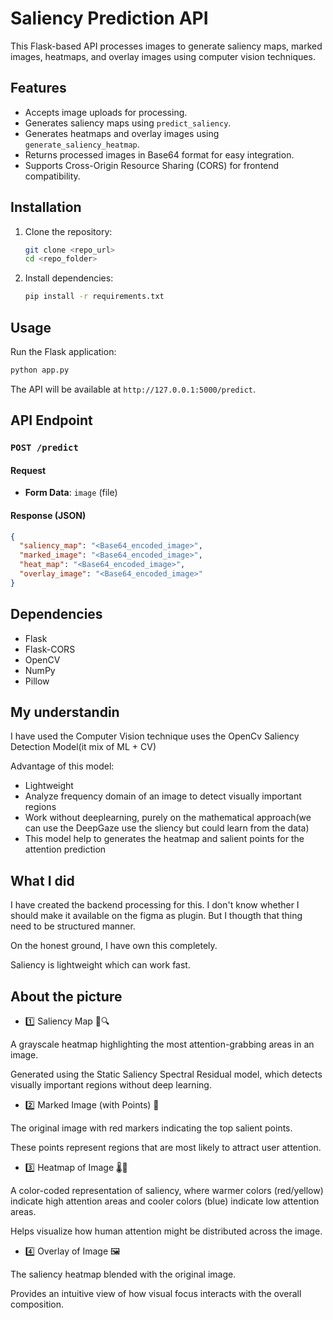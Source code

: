 # Saliency Prediction API

This Flask-based API processes images to generate saliency maps, marked images, heatmaps, and overlay images using computer vision techniques.

## Features
- Accepts image uploads for processing.
- Generates saliency maps using `predict_saliency`.
- Generates heatmaps and overlay images using `generate_saliency_heatmap`.
- Returns processed images in Base64 format for easy integration.
- Supports Cross-Origin Resource Sharing (CORS) for frontend compatibility.

## Installation
1. Clone the repository:
   ```bash
   git clone <repo_url>
   cd <repo_folder>
   ```
2. Install dependencies:
   ```bash
   pip install -r requirements.txt
   ```

## Usage
Run the Flask application:
```bash
python app.py
```
The API will be available at `http://127.0.0.1:5000/predict`.

## API Endpoint
### `POST /predict`
#### Request
- **Form Data**: `image` (file)

#### Response (JSON)
```json
{
  "saliency_map": "<Base64_encoded_image>",
  "marked_image": "<Base64_encoded_image>",
  "heat_map": "<Base64_encoded_image>",
  "overlay_image": "<Base64_encoded_image>"
}
```

## Dependencies
- Flask
- Flask-CORS
- OpenCV
- NumPy
- Pillow


## My understandin
I have used the Computer Vision technique uses the  OpenCv Saliency Detection Model(it mix of ML + CV)

Advantage of this model:
- Lightweight
- Analyze frequency domain of an image to detect visually important regions
- Work without deeplearning, purely on the mathematical approach(we can use the DeepGaze use the sliency but could learn from the data)
- This model help to generates the heatmap and salient points for the attention prediction


## What I did
I have created the backend processing for this. I don't know whether I should make it available on the figma as plugin. But I thougth that thing need to be structured manner. 

On the honest ground, I have own this completely. 

Saliency is lightweight which can work fast. 

 ##  About the picture
- 1️⃣ Saliency Map 🧠🔍

A grayscale heatmap highlighting the most attention-grabbing areas in an image.

Generated using the Static Saliency Spectral Residual model, which detects visually important regions without deep learning.

- 2️⃣ Marked Image (with Points) 🎯

The original image with red markers indicating the top salient points.

These points represent regions that are most likely to attract user attention.

- 3️⃣ Heatmap of Image 🌡️🎨

A color-coded representation of saliency, where warmer colors (red/yellow) indicate high attention areas and cooler colors (blue) indicate low attention areas.

Helps visualize how human attention might be distributed across the image.

- 4️⃣ Overlay of Image 🖼️

The saliency heatmap blended with the original image.

Provides an intuitive view of how visual focus interacts with the overall composition.




